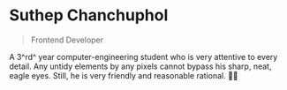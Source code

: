 # Suthep Chanchuphol

> Frontend Developer

A 3^rd^ year computer-engineering student who is very attentive to every detail. Any untidy elements by any pixels cannot bypass his sharp, neat, eagle eyes. Still, he is very friendly and reasonable rational. 👨‍💻&#xFE0F;
